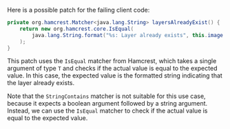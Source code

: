 Here is a possible patch for the failing client code:
```java
private org.hamcrest.Matcher<java.lang.String> layersAlreadyExist() {
    return new org.hamcrest.core.IsEqual(
        java.lang.String.format("%s: Layer already exists", this.image.layer())
    );
}
```
This patch uses the `IsEqual` matcher from Hamcrest, which takes a single argument of type `T` and checks if the actual value is equal to the expected value. In this case, the expected value is the formatted string indicating that the layer already exists.

Note that the `StringContains` matcher is not suitable for this use case, because it expects a boolean argument followed by a string argument. Instead, we can use the `IsEqual` matcher to check if the actual value is equal to the expected value.